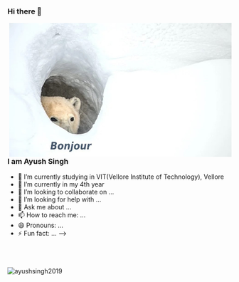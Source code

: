 ### Hi there 👋

<img align=right width="500"  src="https://github.com/ayushsingh2019/ayushsingh2019/blob/main/UGnn6nrJCYvHxEycE1E-awIO_FVB4tlFZOJ95JDf7Uo.jpg">

### I am Ayush Singh 

- 🔭 I’m currently studying in VIT(Vellore Institute of Technology), Vellore
- 🌱 I’m currently in my 4th year 
- 👯 I’m looking to collaborate on ...
- 🤔 I’m looking for help with ...
- 💬 Ask me about ...
- 📫 How to reach me: ...
- 😄 Pronouns: ...
- ⚡ Fun fact: ...
-->
<br>
<br>

<p align="left"> <img src="https://github-readme-stats.vercel.app/api?username=ayushsingh2019&show_icons=true&theme=great-gatsby" alt="ayushsingh2019" />
</br>
</br>
